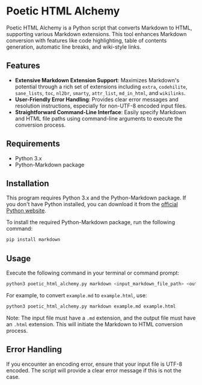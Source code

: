 # Poetic HTML Alchemy

Poetic HTML Alchemy is a Python script that converts Markdown to HTML, supporting various Markdown extensions. This tool enhances Markdown conversion with features like code highlighting, table of contents generation, automatic line breaks, and wiki-style links.

## Features

- **Extensive Markdown Extension Support**: Maximizes Markdown's potential through a rich set of extensions including `extra`, `codehilite`, `sane_lists`, `toc`, `nl2br`, `smarty`, `attr_list`, `md_in_html`, and `wikilinks`.
- **User-Friendly Error Handling**: Provides clear error messages and resolution instructions, especially for non-UTF-8 encoded input files.
- **Straightforward Command-Line Interface**: Easily specify Markdown and HTML file paths using command-line arguments to execute the conversion process.

## Requirements

- Python 3.x
- Python-Markdown package

## Installation

This program requires Python 3.x and the Python-Markdown package. If you don't have Python installed, you can download it from the [official Python website](https://www.python.org/downloads/).

To install the required Python-Markdown package, run the following command:

```bash
pip install markdown
```

## Usage

Execute the following command in your terminal or command prompt:

```bash
python3 poetic_html_alchemy.py markdown <input_markdown_file_path> <output_html_file_path>
```

For example, to convert `example.md` to `example.html`, use:

```bash
python3 poetic_html_alchemy.py markdown example.md example.html
```

Note: The input file must have a `.md` extension, and the output file must have an `.html` extension. This will initiate the Markdown to HTML conversion process.

## Error Handling

If you encounter an encoding error, ensure that your input file is UTF-8 encoded. The script will provide a clear error message if this is not the case.